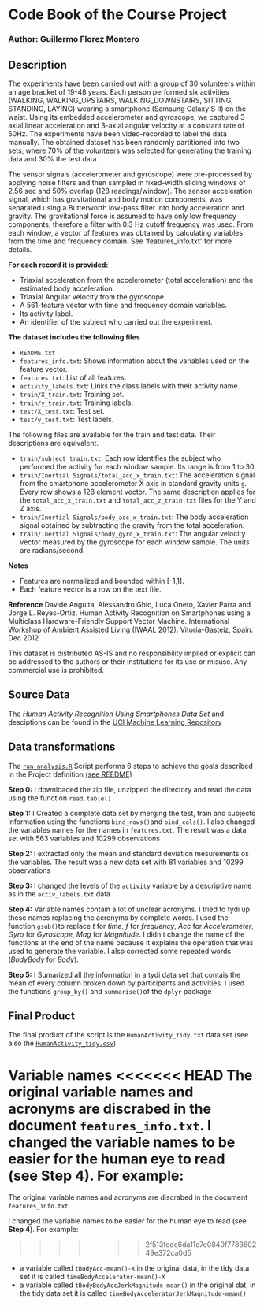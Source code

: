 # Code Book of the Course Project
### Author: Guillermo Florez Montero

## Description 

The experiments have been carried out with a group of 30 volunteers within an age bracket of 19-48 years. Each person performed six activities (WALKING, WALKING_UPSTAIRS, WALKING_DOWNSTAIRS, SITTING, STANDING, LAYING) wearing a smartphone (Samsung Galaxy S II) on the waist. Using its embedded accelerometer and gyroscope, we captured 3-axial linear acceleration and 3-axial angular velocity at a constant rate of 50Hz. The experiments have been video-recorded to label the data manually. The obtained dataset has been randomly partitioned into two sets, where 70% of the volunteers was selected for generating the training data and 30% the test data. 

The sensor signals (accelerometer and gyroscope) were pre-processed by applying noise filters and then sampled in fixed-width sliding windows of 2.56 sec and 50% overlap (128 readings/window). The sensor acceleration signal, which has gravitational and body motion components, was separated using a Butterworth low-pass filter into body acceleration and gravity. The gravitational force is assumed to have only low frequency components, therefore a filter with 0.3 Hz cutoff frequency was used. From each window, a vector of features was obtained by calculating variables from the time and frequency domain. See 'features_info.txt' for more details. 

**For each record it is provided:**

- Triaxial acceleration from the accelerometer (total acceleration) and the estimated body acceleration.
- Triaxial Angular velocity from the gyroscope. 
- A 561-feature vector with time and frequency domain variables. 
- Its activity label. 
- An identifier of the subject who carried out the experiment.

**The dataset includes the following files**

- `README.txt`
- `features_info.txt`: Shows information about the variables used on the feature vector.
- `features.txt`: List of all features.
- `activity_labels.txt`: Links the class labels with their activity name.
- `train/X_train.txt`: Training set.
- `train/y_train.txt`: Training labels.
- `test/X_test.txt`: Test set.
- `test/y_test.txt`: Test labels.

The following files are available for the train and test data. Their descriptions are equivalent. 

- `train/subject_train.txt`: Each row identifies the subject who performed the activity for each window sample. Its range is from 1 to 30. 
- `train/Inertial Signals/total_acc_x_train.txt`: The acceleration signal from the smartphone accelerometer X axis in standard gravity units `g`. Every row shows a 128 element vector. The same description applies for the `total_acc_x_train.txt` and `total_acc_z_train.txt` files for the Y and Z axis. 
- `train/Inertial Signals/body_acc_x_train.txt`: The body acceleration signal obtained by subtracting the gravity from the total acceleration. 
- `train/Inertial Signals/body_gyro_x_train.txt`: The angular velocity vector measured by the gyroscope for each window sample. The units are radians/second. 

**Notes** 
- Features are normalized and bounded within [-1,1].
- Each feature vector is a row on the text file.

**Reference**
Davide Anguita, Alessandro Ghio, Luca Oneto, Xavier Parra and Jorge L. Reyes-Ortiz. Human Activity Recognition on Smartphones using a Multiclass Hardware-Friendly Support Vector Machine. International Workshop of Ambient Assisted Living (IWAAL 2012). Vitoria-Gasteiz, Spain. Dec 2012

This dataset is distributed AS-IS and no responsibility implied or explicit can be addressed to the authors or their institutions for its use or misuse. Any commercial use is prohibited.


## Source Data
The *Human Activity Recognition Using Smartphones Data Set* and desciptions can be found in the [UCI Machine Learning Repository](http://archive.ics.uci.edu/ml/datasets/Human+Activity+Recognition+Using+Smartphones)


## Data transformations
The [`run_analysis.R`](https://github.com/gflorezm/GCD-Coursera/blob/master/Run_analysis.R) Script performs 6 steps to achieve the goals described in the Project definition [(see REEDME)](https://github.com/gflorezm/GCD-Coursera/blob/master/README.md)

**Step 0:** I downloaded the zip file, unzipped the directory and read the data using the function `read.table()`

**Step 1:** I Created a complete data set by merging the test, train and subjects information using the functions `bind_rows()`and `bind_cols()`. I also changed the variables names for the names in `features.txt`. The result was a data set with 563 variables and 10299 observations

**Step 2:** I extracted only the mean and standard deviation mesurements os the variables. The result was a new data set with 81 variables and 10299 observations

**Step 3:** I changed the levels of the `activity` variable by a descriptive name as in the `activ_labels.txt` data

**Step 4:** Variable names contain a lot of unclear acronyms. I tried to tydi up these names replacing the acronyms by complete words. I used the function `gsub()`to replace *t* for *time*, *f* for *frequency*, *Acc* for *Accelerometer*, *Gyro* for *Gyroscope*, *Mag* for *Magnitude*. I didn't change the name of the functions at the end of the name because it explains the operation that was used to generate the variable. I also corrected some repeated words (*BodyBody* for *Body*).

**Step 5:** I Sumarized all the information in a tydi data set that contais the mean of every column broken down by participants and activities. I used the functions `group_by()` and `summarise()`of the `dplyr` package


## Final Product
The final product of the script is the `HumanActivity_tidy.txt` data set (see also the [`HumanActivity_tidy.csv`](https://github.com/gflorezm/GCD-Coursera/blob/master/HumanActivity_tidy.csv))

**Variable names**
<<<<<<< HEAD
The original variable names and acronyms are discrabed in the document `features_info.txt`. I changed the variable names to be easier for the human eye to read (see **Step 4**). For example:
=======
The original variable names and acronyms are discrabed in the document `features_info.txt`.

I changed the variable names to be easier for the human eye to read (see **Step 4**). For example:
>>>>>>> 2f513fcdc6da11c7e0840f778360249e372ca0d5

- a variable called `tBodyAcc-mean()-X` in the original data, in the tidy data set it is called `timeBodyAccelerator-mean()-X`
- a variable called `tBodyBodyAccJerkMagnitude-mean()` in the original dat, in the tidy data set it is called `timeBodyAcceleratorJerkMagnitude-mean()`